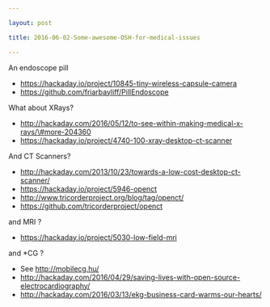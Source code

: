 ```yaml
---

layout: post

title: 2016-06-02-Some-awesome-OSH-for-medical-issues

---
```



An endoscope pill

-   https://hackaday.io/project/10845-tiny-wireless-capsule-camera
-   https://github.com/friarbayliff/PillEndoscope

What about XRays?

-   http://hackaday.com/2016/05/12/to-see-within-making-medical-x-rays/\#more-204360
-   https://hackaday.io/project/4740-100-xray-desktop-ct-scanner

And CT Scanners?

-   http://hackaday.com/2013/10/23/towards-a-low-cost-desktop-ct-scanner/
-   https://hackaday.io/project/5946-openct
-   http://www.tricorderproject.org/blog/tag/openct/
-   https://github.com/tricorderproject/openct

and MRI ?

-   https://hackaday.io/project/5030-low-field-mri

and \*CG ?

-   See http://mobilecg.hu/
-   http://hackaday.com/2016/04/29/saving-lives-with-open-source-electrocardiography/
-   http://hackaday.com/2016/03/13/ekg-business-card-warms-our-hearts/

